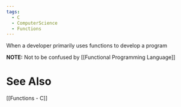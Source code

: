 ```yaml
---
tags:
  - C
  - ComputerScience
  - Functions
---
```

When a developer primarily uses functions to develop a program

**NOTE:** Not to be confused by [[Functional Programming Language]]
# See Also
[[Functions - C]]